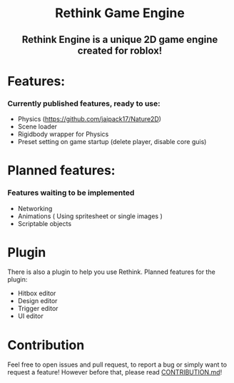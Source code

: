 <h1 align="center">Rethink Game Engine</h1>
<h2 align="center"> Rethink Engine is a unique 2D game engine created for roblox!</h2>
 
# Features:
### Currently published features, ready to use:
- Physics (https://github.com/jaipack17/Nature2D)
- Scene loader
- Rigidbody wrapper for Physics
- Preset setting on game startup (delete player, disable core guis)

# Planned features:
### Features waiting to be implemented
- Networking
- Animations ( Using spritesheet or single images )
- Scriptable objects

# Plugin
There is also a plugin to help you use Rethink.
Planned features for the plugin:
- Hitbox editor
- Design editor
- Trigger editor
- UI editor

# Contribution
Feel free to open issues and pull request, to report a bug or simply want to request a feature!
However before that, please read [CONTRIBUTION.md](https://github.com/jammees/Rethink-Game-Engine-2D/blob/main/CONTRIBUTION.md)!

